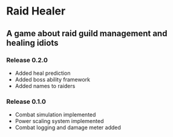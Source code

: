 # Raid Healer
## A game about raid guild management and healing idiots

### Release 0.2.0
- Added heal prediction
- Added boss ability framework
- Added names to raiders

### Release 0.1.0
- Combat simulation implemented
- Power scaling system implemented
- Combat logging and damage meter added
